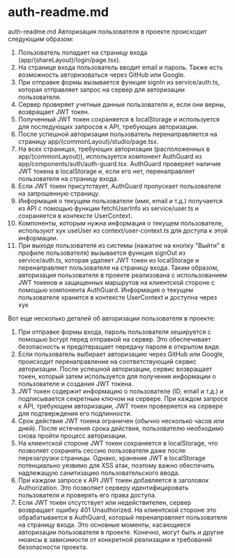# auth-readme.md
auth-readme.md
Авторизация пользователя в проекте происходит следующим образом:
1. Пользователь попадает на страницу входа (app/(shareLayout)/login/page.tsx).
2. На странице входа пользователь вводит email и пароль. Также есть возможность авторизоваться через GitHub или Google.
3. При отправке формы вызывается функция signIn из service/auth.ts, которая отправляет запрос на сервер для авторизации пользователя.
4. Сервер проверяет учетные данные пользователя и, если они верны, возвращает JWT токен.
5. Полученный JWT токен сохраняется в localStorage и используется для последующих запросов к API, требующих авторизации.
6. После успешной авторизации пользователь перенаправляется на страницу app/(commonLayout)/studio/page.tsx.
7. На всех страницах, требующих авторизации (расположенных в app/(commonLayout)), используется компонент AuthGuard из app/components/auth/auth-guard.tsx.
AuthGuard проверяет наличие JWT токена в localStorage и, если его нет, перенаправляет пользователя на страницу входа.
9. Если JWT токен присутствует, AuthGuard пропускает пользователя на запрошенную страницу.
10. Информация о текущем пользователе (имя, email и т.д.) получается из API с помощью функции fetchUserInfo из service/user.ts и сохраняется в контексте UserContext.
11. Компоненты, которым нужна информация о текущем пользователе, используют хук useUser из context/user-context.ts для доступа к этой информации.
12. При выходе пользователя из системы (нажатие на кнопку "Выйти" в профиле пользователя) вызывается функция signOut из service/auth.ts, которая удаляет JWT токен из localStorage и перенаправляет пользователя на страницу входа.
Таким образом, авторизация пользователя в проекте реализована с использованием JWT токенов и защищенных маршрутов на клиентской стороне с помощью компонента AuthGuard. Информация о текущем пользователе хранится в контексте UserContext и доступна через хук

Вот еще несколько деталей об авторизации пользователя в проекте:
1. При отправке формы входа, пароль пользователя хешируется с помощью bcrypt перед отправкой на сервер. Это обеспечивает безопасность и предотвращает передачу пароля в открытом виде.
2. Если пользователь выбирает авторизацию через GitHub или Google, происходит перенаправление на соответствующий сервис авторизации. После успешной авторизации, сервис возвращает токен, который затем используется для получения информации о пользователе и создания JWT токена.
3. JWT токен содержит информацию о пользователе (ID, email и т.д.) и подписывается секретным ключом на сервере. При каждом запросе к API, требующем авторизации, JWT токен проверяется на сервере для подтверждения его подлинности.
4. Срок действия JWT токена ограничен (обычно несколько часов или дней). После истечения срока действия, пользователю необходимо снова пройти процесс авторизации.
5. На клиентской стороне JWT токен сохраняется в localStorage, что позволяет сохранять сессию пользователя даже после перезагрузки страницы. Однако, хранение JWT в localStorage потенциально уязвимо для XSS атак, поэтому важно обеспечить надлежащую санитизацию пользовательского ввода.
6. При каждом запросе к API JWT токен добавляется в заголовок Authorization. Это позволяет серверу идентифицировать пользователя и проверять его права доступа.
7. Если JWT токен отсутствует или недействителен, сервер возвращает ошибку 401 Unauthorized. На клиентской стороне это обрабатывается в AuthGuard, который перенаправляет пользователя на страницу входа.
Это основные моменты, касающиеся авторизации пользователя в проекте. Конечно, могут быть и другие нюансы в зависимости от конкретной реализации и требований безопасности проекта.
